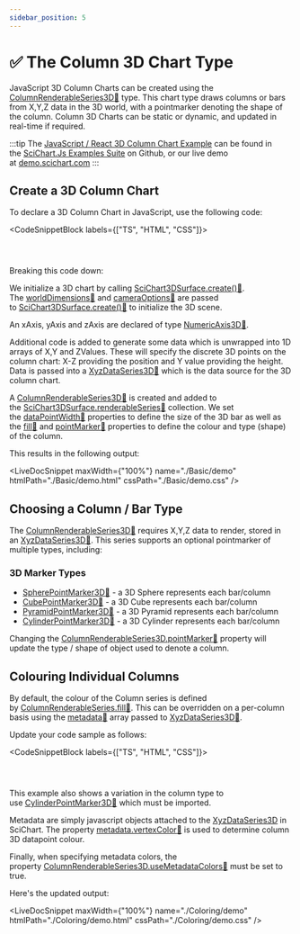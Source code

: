 ```yaml
---
sidebar_position: 5
---
```


# ✅ The Column 3D Chart Type

JavaScript 3D Column Charts can be created using the [ColumnRenderableSeries3D:blue_book:](https://www.scichart.com/documentation/js/current/typedoc/classes/columnrenderableseries3d.html) type. This chart type draws columns or bars from X,Y,Z data in the 3D world, with a pointmarker denoting the shape of the column. Column 3D Charts can be static or dynamic, and updated in real-time if required.

:::tip
The [JavaScript / React 3D Column Chart Example](https://demo.scichart.com/react/3d-column-chart) can be found in the [SciChart.Js Examples Suite](https://github.com/abtsoftware/scichart.js.examples) on Github, or our live demo at [demo.scichart.com](https://demo.scichart.com/)
:::

<ChartFromSciChartDemo src="https://demo.scichart.com/iframe/3d-column-chart" title="3D Column Chart" description="showing a variety of line options in SciChart.js." />


Create a 3D Column Chart
------------------------

To declare a 3D Column Chart in JavaScript, use the following code:

<CodeSnippetBlock labels={["TS", "HTML", "CSS"]}>
```ts {} showLineNumbers file=./Basic/demo.ts start=region_A_start end=region_A_end

```
```html showLineNumbers file=./Basic/demo.html
```
```css showLineNumbers file=./Basic/demo.css
```
</CodeSnippetBlock>

Breaking this code down:

We initialize a 3D chart by calling [SciChart3DSurface.create():blue_book:](https://www.scichart.com/documentation/js/current/typedoc/classes/scichart3dsurface.html#create). The [worldDimensions:blue_book:](https://www.scichart.com/documentation/js/current/typedoc/classes/scichart3dsurface.html#worlddimensions) and [cameraOptions:blue_book:](https://www.scichart.com/documentation/js/current/typedoc/interfaces/icameraoptions.html) are passed to [SciChart3DSurface.create():blue_book:](https://www.scichart.com/documentation/js/current/typedoc/classes/scichart3dsurface.html#create) to initialize the 3D scene.

An xAxis, yAxis and zAxis are declared of type [NumericAxis3D:blue_book:](https://www.scichart.com/documentation/js/current/typedoc/classes/numericaxis3d.html).

Additional code is added to generate some data which is unwrapped into 1D arrays of X,Y and ZValues. These will specify the discrete 3D points on the column chart: X-Z providing the position and Y value providing the height. Data is passed into a [XyzDataSeries3D:blue_book:](https://www.scichart.com/documentation/js/current/typedoc/classes/xyzdataseries3d.html) which is the data source for the 3D column chart.

A [ColumnRenderableSeries3D:blue_book:](https://www.scichart.com/documentation/js/current/typedoc/classes/columnrenderableseries3d.html) is created and added to the [SciChart3DSurface.renderableSeries:blue_book:](https://www.scichart.com/documentation/js/current/typedoc/classes/scichart3dsurface.html#renderableseries) collection. We set the [dataPointWidth:blue_book:](https://www.scichart.com/documentation/js/current/typedoc/interfaces/columnrenderableseries3doptions.html#datapointwidthx) properties to define the size of the 3D bar as well as the [fill:blue_book:](https://www.scichart.com/documentation/js/current/typedoc/interfaces/columnrenderableseries3doptions.html#fill) and [pointMarker:blue_book:](https://www.scichart.com/documentation/js/current/typedoc/interfaces/columnrenderableseries3doptions.html#pointmarker) properties to define the colour and type (shape) of the column.

This results in the following output:

<LiveDocSnippet maxWidth={"100%"} name="./Basic/demo" htmlPath="./Basic/demo.html" cssPath="./Basic/demo.css" />

Choosing a Column / Bar Type
----------------------------

The [ColumnRenderableSeries3D:blue_book:](https://www.scichart.com/documentation/js/current/typedoc/classes/columnrenderableseries3d.html) requires X,Y,Z data to render, stored in an [XyzDataSeries3D:blue_book:](https://www.scichart.com/documentation/js/current/typedoc/classes/xyzdataseries3d.html). This series supports an optional pointmarker of multiple types, including:

### 3D Marker Types

*   [SpherePointMarker3D:blue_book:](https://www.scichart.com/documentation/js/current/typedoc/classes/spherepointmarker3d.html) - a 3D Sphere represents each bar/column
*   [CubePointMarker3D:blue_book:](https://www.scichart.com/documentation/js/current/typedoc/classes/cubepointmarker3d.html) - a 3D Cube represents each bar/column
*   [PyramidPointMarker3D:blue_book:](https://www.scichart.com/documentation/js/current/typedoc/classes/pyramidpointmarker3d.html) - a 3D Pyramid represents each bar/column
*   [CylinderPointMarker3D:blue_book:](https://www.scichart.com/documentation/js/current/typedoc/classes/cylinderpointmarker3d.html) - a 3D Cylinder represents each bar/column

Changing the [ColumnRenderableSeries3D.pointMarker:blue_book:](https://www.scichart.com/documentation/js/current/typedoc/interfaces/columnrenderableseries3doptions.html#pointmarker) property will update the type / shape of object used to denote a column.

Colouring Individual Columns
----------------------------

By default, the colour of the Column series is defined by [ColumnRenderableSeries.fill:blue_book:](https://www.scichart.com/documentation/js/current/typedoc/classes/columnrenderableseries3d.html#fill). This can be overridden on a per-column basis using the [metadata:blue_book:](https://www.scichart.com/documentation/js/current/typedoc/classes/xyzdataseries3d.html#metadata) array passed to [XyzDataSeries3D:blue_book:](https://www.scichart.com/documentation/js/current/typedoc/classes/xyzdataseries3d.html).

Update your code sample as follows:

<CodeSnippetBlock labels={["TS", "HTML", "CSS"]}>
```ts {} showLineNumbers file=./Coloring/demo.ts start=region_A_start end=region_A_end

```
```html showLineNumbers file=./Coloring/demo.html
```
```css showLineNumbers file=./Coloring/demo.css
```
</CodeSnippetBlock>

This example also shows a variation in the column type to use [CylinderPointMarker3D:blue_book:](https://www.scichart.com/documentation/js/current/typedoc/classes/cylinderpointmarker3d.html) which must be imported.

Metadata are simply javascript objects attached to the [XyzDataSeries3D](scichart.com/documentation/js/current/typedoc/classes/xyzdataseries3d.html) in SciChart. The property [metadata.vertexColor:blue_book:](https://www.scichart.com/documentation/js/current/typedoc/interfaces/ipointmetadata3d.html#vertexcolor) is used to determine column 3D datapoint colour.

Finally, when specifying metadata colors, the property [ColumnRenderableSeries3D.useMetadataColors:blue_book:](https://www.scichart.com/documentation/js/current/typedoc/classes/columnrenderableseries3d.html#usemetadatacolors) must be set to true.

Here's the updated output:

<LiveDocSnippet maxWidth={"100%"} name="./Coloring/demo" htmlPath="./Coloring/demo.html" cssPath="./Coloring/demo.css" />